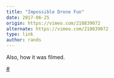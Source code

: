 ```yaml
---
title: "Impossible Drone Fun"
date: 2017-06-25
origin: https://vimeo.com/218839072
alternate: https://vimeo.com/218839072
type: link
author: rands
---
```


Also, how it was filmed.

[#](http://randsinrepose.com/links/2017/06/25/impossible-drone-fun/)

